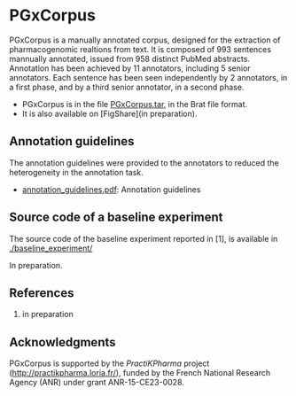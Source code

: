 # PGxCorpus

PGxCorpus is a manually annotated corpus, designed for the extraction of pharmacogenomic realtions from text. 
It is composed of 993 sentences mannually annotated, issued from 958 distinct PubMed abstracts. 
Annotation has been achieved by 11 annotators, including 5 senior annotators. 
Each sentence has been seen independently by 2 annotators, in a first phase, and by a third senior annotator, in a second phase.  

* PGxCorpus is in the file [PGxCorpus.tar](PGxCorpus.tar), in the Brat file format. 
* It is also available on [FigShare](in preparation).

## Annotation guidelines

The annotation guidelines were provided to the annotators to reduced the heterogeneity in the annotation task.

* [annotation_guidelines.pdf](annotation_guidelines.pdf): Annotation guidelines

## Source code of a baseline experiment

The source code of the baseline experiment reported in [1], is available in [./baseline_experiment/](./baseline_experiment/) 

In preparation.

## References

1. in preparation

## Acknowledgments

PGxCorpus is supported by the *PractiKPharma* project (http://practikpharma.loria.fr/),
funded by the French National Research Agency (ANR) under grant ANR-15-CE23-0028.
